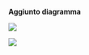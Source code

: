 **Aggiunto diagramma**

![][def]

[def]: https://www.plantuml.com/plantuml/png/SoWkIImgAStDuU9ApaaiBbPmJYnIgEPI009T1TUyzCoyL8LKC0KMqmR9QsX2s33vzDGI20ikKPQVcQ9G31T6CKUJgnPc5qGSRbrmIL5cNhf2IMK1p3AeVYG9c0qG8P3L8K1HD8kXWWXj44j1NbCoL5BGqjK5qJ3hhHIIy_DACbE1NkHoICrB0GS60000


![][def2]



[def2]: <../../Desktop/Varie università/CARTA D'IDENTITA MICHELE MUCEDOLA.jpeg>

